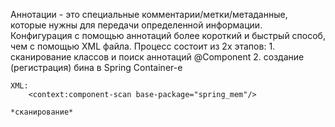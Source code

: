 Аннотации - это специальные комментарии/метки/метаданные, которые нужны для передачи определенной информации.
Конфигурация с помощью аннотаций более короткий и быстрый способ, чем с помощью XML файла.
Процесс состоит из 2х этапов:
	1. сканирование классов и поиск аннотаций @Component
	2. создание (регистрация) бина в Spring Container-e
```
XML: 
	<context:component-scan base-package="spring_mem"/>
```
	*сканирование*

